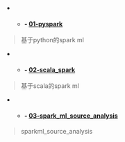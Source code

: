 - - #### - [01-pyspark](./01-pyspark/) 
> 基于python的spark ml

- - #### - [02-scala_spark](./02-scala_spark/) 
> 基于scala的spark ml

- - #### - [03-spark_ml_source_analysis](./03-spark_ml_source_analysis/) 
> sparkml_source_analysis


